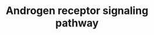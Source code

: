 ---
annotations:
- type: Pathway Ontology
  value: androgen signaling pathway
authors:
- MaintBot
- AlexanderPico
- Khanspers
- Christine Chichester
- Egonw
- Mkutmon
- Eweitz
description: 'The androgen receptor is a member of the nuclear receptor family of
  ligand activated transcription factors. These receptors bind to steroid hormones,
  thyroid hormone, retinoids and vitamin D among others, dimerize and bind to DNA.
  Its ligands include testosterone, dehydroepiandrosterone and androstenedione. Stimulation
  of the receptor activates the SMAD signaling module. Source: http://www.netpath.org/pathways?path_id=NetPath_2'
last-edited: 2021-05-23
organisms:
- Gallus gallus
redirect_from:
- /index.php/Pathway:WP783
- /instance/WP783
schema-jsonld:
- '@context': https://schema.org/
  '@id': https://wikipathways.github.io/pathways/WP783.html
  '@type': Dataset
  creator:
    '@type': Organization
    name: WikiPathways
  description: 'The androgen receptor is a member of the nuclear receptor family of
    ligand activated transcription factors. These receptors bind to steroid hormones,
    thyroid hormone, retinoids and vitamin D among others, dimerize and bind to DNA.
    Its ligands include testosterone, dehydroepiandrosterone and androstenedione.
    Stimulation of the receptor activates the SMAD signaling module. Source: http://www.netpath.org/pathways?path_id=NetPath_2'
  keywords:
  - PCAF
  - PTEN
  - GTF2F1
  - ESR1
  - RCJMB04_13m17
  - SPDEF
  - UBE2I
  - IGF1
  - GTF2F2
  - EGFR
  - CASP8
  - TGFB1I1
  - CTDP1
  - RANBP9
  - NRIP1
  - TP53
  - STUB1
  - RAF1
  - IL6
  - PLAGL1
  - PIAS3
  - CREBBP
  - MAPK1
  - SMAD4
  - CALR3
  - HIPK3
  - GHR
  - NR2C2
  - FLNA
  - MMP1
  - SMAD3
  - CDC37
  - PA2G4
  - CCNH
  - RCJMB04_19f10
  - ESR2
  - PIAS4
  - AKT1
  - RCJMB04_24l12
  - NCOA4
  - PATZ1
  - AES
  - STAT3
  - NR0B2
  - PAK6
  - NCOA2
  - POU2F2
  - RANP1
  - RNF14
  - SP1
  - HTATIP
  - SENP1
  - AR
  - PIAS1
  - HMGB2
  - RUNX2
  - MDM2
  - APPL1
  - GTF2H1
  - MAP2K1
  - JUN
  - CCNE1
  - BAG1
  - HSPA1A
  - NR5A1
  - CASP7
  - RNF4
  - SIN3A
  - CASP3
  - NCOA3
  - FHL2
  - CCND1
  - ETV5
  - UXT
  - SVIL
  - SLC25A4
  - RAS
  - NCOA1
  - CAV1
  - RELA
  - CASP1
  - SRY
  - RAD54L2
  - UBE3A
  - RB1
  - ATF2
  - CTNNB1
  - HMGB1
  - CDC25B
  - HDAC1
  - GHBP
  - NR0B1
  - YWHAH
  - CDC2
  - NSD1
  - POU2F1
  - CDK7
  - CDK9
  - RUNX1
  - PXN
  - PNRC1
  - HRMT1L2
  - IL6ST
  - TBPIP
  - SRC
  - NR3C1
  - COX5B
  - NCOR2
  - GAPDH
  - TMF1
  - EP300
  - BRCA1
  - TGIF1
  - RAC3
  license: CC0
  name: Androgen receptor signaling pathway
seo: CreativeWork
title: Androgen receptor signaling pathway
wpid: WP783
---
